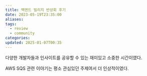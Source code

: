 ```yaml
---
title: 백엔드 빌리지 반상회 후기
date: 2023-05-19T23:35:00
aliases: 
tags:
  - review
  - community
categories: 
updated: 2025-01-07T00:35
---
```


다양한 개발자들과 인사이트를 공유할 수 있는 재미있고 소중한 시간이였다.

AWS SQS 관련 이야기는 평소 관심있던 주제여서 더 인상적이였다.
